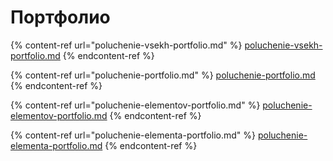 # Портфолио

{% content-ref url="poluchenie-vsekh-portfolio.md" %}
[poluchenie-vsekh-portfolio.md](poluchenie-vsekh-portfolio.md)
{% endcontent-ref %}

{% content-ref url="poluchenie-portfolio.md" %}
[poluchenie-portfolio.md](poluchenie-portfolio.md)
{% endcontent-ref %}

{% content-ref url="poluchenie-elementov-portfolio.md" %}
[poluchenie-elementov-portfolio.md](poluchenie-elementov-portfolio.md)
{% endcontent-ref %}

{% content-ref url="poluchenie-elementa-portfolio.md" %}
[poluchenie-elementa-portfolio.md](poluchenie-elementa-portfolio.md)
{% endcontent-ref %}

